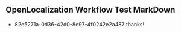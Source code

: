 ## OpenLocalization Workflow Test MarkDown
* 82e5271a-0d36-42d0-8e97-4f0242e2a487 thanks!

<!--HONumber=Jul16_HO5-->


